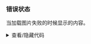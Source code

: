 ### 错误状态

当加载图片失败的时候显示的内容。

<div class="cell-demo vp-raw">
  <yc-space :size="20">
    <yc-image
      width="400"
      height="300"
      src="some-error.png" />
    <yc-image
      width="400"
      height="300"
      src="some-error.png"
      alt="This is a picture of humans eating ice cream. The humans on the screen are very happy just now. The ice cream is green, it seems to be flavored with matcha. The gender of the human is unknown. It has very long hair and the human hair is brown." />
  </yc-space>
</div>

<details>
<summary>查看/隐藏代码</summary>

```vue
<template>
  <yc-space :size="20">
    <yc-image
      width="400"
      height="300"
      src="some-error.png" />
    <yc-image
      width="400"
      height="300"
      src="some-error.png"
      alt="This is a picture of humans eating ice cream. The humans on the screen are very happy just now. The ice cream is green, it seems to be flavored with matcha. The gender of the human is unknown. It has very long hair and the human hair is brown." />
  </yc-space>
</template>
```

</details>
